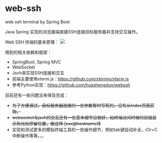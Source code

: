 # web-ssh
web ssh terminal by Spring Boot

Java Spring 实现的浏览器端直接SSH连接目标服务器并支持交互操作。

Web SSH 终端的基本原理：
![](preview/WebSSH.png)

用到的相关依赖和框架：
* SpringBoot, Spring MVC
* WebSocket
* Jsch来实现SSH连接和交互
* 前端主要使用xterm.js：https://github.com/xtermjs/xterm.js
* 参考Python实现：https://github.com/huashengdun/webssh

目前还有一些问题没来得及完成：
* ~~为了方便调试，目标服务器连接的一些参数暂时写死的，没有从Index页面获取。~~
* ~~websocket与jsch的交互还有一些基本细节没做好，如终端访问时候的前缀显示和光标停留位置，像这样 [xxx@hostname]$~~
* 实现和测试更多的模拟终端工具的一些操作细节，例如tab键自动补全，Ctr+C中断操作等等。。。


